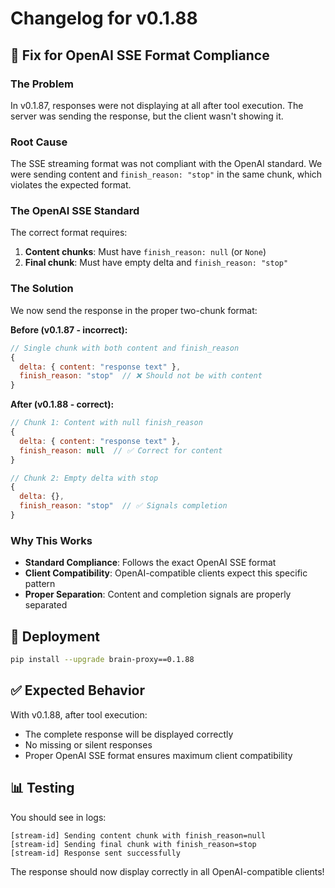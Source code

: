 # Changelog for v0.1.88

## 🎯 Fix for OpenAI SSE Format Compliance

### The Problem
In v0.1.87, responses were not displaying at all after tool execution. The server was sending the response, but the client wasn't showing it.

### Root Cause
The SSE streaming format was not compliant with the OpenAI standard. We were sending content and `finish_reason: "stop"` in the same chunk, which violates the expected format.

### The OpenAI SSE Standard
The correct format requires:
1. **Content chunks**: Must have `finish_reason: null` (or `None`)
2. **Final chunk**: Must have empty delta and `finish_reason: "stop"`

### The Solution
We now send the response in the proper two-chunk format:

**Before (v0.1.87 - incorrect):**
```javascript
// Single chunk with both content and finish_reason
{ 
  delta: { content: "response text" }, 
  finish_reason: "stop"  // ❌ Should not be with content
}
```

**After (v0.1.88 - correct):**
```javascript
// Chunk 1: Content with null finish_reason
{ 
  delta: { content: "response text" }, 
  finish_reason: null  // ✅ Correct for content
}

// Chunk 2: Empty delta with stop
{ 
  delta: {}, 
  finish_reason: "stop"  // ✅ Signals completion
}
```

### Why This Works
- **Standard Compliance**: Follows the exact OpenAI SSE format
- **Client Compatibility**: OpenAI-compatible clients expect this specific pattern
- **Proper Separation**: Content and completion signals are properly separated

## 🚀 Deployment
```bash
pip install --upgrade brain-proxy==0.1.88
```

## ✅ Expected Behavior
With v0.1.88, after tool execution:
- The complete response will be displayed correctly
- No missing or silent responses
- Proper OpenAI SSE format ensures maximum client compatibility

## 📊 Testing
You should see in logs:
```
[stream-id] Sending content chunk with finish_reason=null
[stream-id] Sending final chunk with finish_reason=stop
[stream-id] Response sent successfully
```

The response should now display correctly in all OpenAI-compatible clients!
